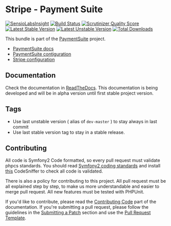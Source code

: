 Stripe - Payment Suite
=====

[![SensioLabsInsight](https://insight.sensiolabs.com/projects/c580f420-08a7-49f3-a55f-b834aabad113/mini.png)](https://insight.sensiolabs.com/projects/c580f420-08a7-49f3-a55f-b834aabad113)
[![Build Status](https://travis-ci.org/PaymentSuite/StripeBundle.png?branch=master)](https://travis-ci.org/PaymentSuite/StripeBundle)
[![Scrutinizer Quality Score](https://scrutinizer-ci.com/g/PaymentSuite/StripeBundle/badges/quality-score.png?s=4d9dff8533c0f853d67949d6ce9b348a85bf5437)](https://scrutinizer-ci.com/g/PaymentSuite/StripeBundle/)
[![Latest Stable Version](https://poser.pugx.org/paymentsuite/stripe-bundle/v/stable.png)](https://packagist.org/packages/paymentsuite/stripe-bundle)
[![Latest Unstable Version](https://poser.pugx.org/paymentsuite/stripe-bundle/v/unstable.png)](https://packagist.org/packages/paymentsuite/stripe-bundle)
[![Total Downloads](https://poser.pugx.org/paymentsuite/stripe-bundle/downloads.png)](https://packagist.org/packages/paymentsuite/stripe-bundle)

This bundle is part of the [PaymentSuite](http://paymentsuite.org) project.

* [PaymentSuite docs](http://docs.paymentsuite.org)
* [PaymentSuite contiguration](http://docs.paymentsuite.org/en/latest/configuration.html)
* [Stripe configuration](http://docs.paymentsuite.org/en/latest/available_platforms.html#stripebundle)

Documentation
-------------

Check the documentation in [ReadTheDocs](http://docs.readthedocs.org/).
This documentation is being developed and will be in alpha version until first
stable project version.

Tags
----

* Use last unstable version ( alias of `dev-master` ) to stay always in last commit
* Use last stable version tag to stay in a stable release.

Contributing
------------

All code is Symfony2 Code formatted, so every pull request must validate phpcs
standards. You should read
[Symfony2 coding standards](http://symfony.com/doc/current/contributing/code/standards.html)
and install [this](https://github.com/opensky/Symfony2-coding-standard)
CodeSniffer to check all code is validated.

There is also a policy for contributing to this project. All pull request must
be all explained step by step, to make us more understandable and easier to
merge pull request. All new features must be tested with PHPUnit.

If you'd like to contribute, please read the [Contributing Code][1] part of the
documentation. If you're submitting a pull request, please follow the guidelines
in the [Submitting a Patch][2] section and use the [Pull Request Template][3].

[1]: http://symfony.com/doc/current/contributing/code/index.html
[2]: http://symfony.com/doc/current/contributing/code/patches.html#check-list
[3]: http://symfony.com/doc/current/contributing/code/patches.html#make-a-pull-request
